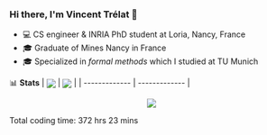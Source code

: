 ### Hi there, I'm Vincent Trélat 👋
 - 💻 CS engineer & INRIA PhD student at Loria, Nancy, France
 - 🎓 Graduate of Mines Nancy in France
 - 🎓 Specialized in *formal methods* which I studied at TU Munich

📊 **Stats**
| <img align="center" src="https://readme-stats.clckblog.space/api?username=VTrelat&show_icons=true&include_all_commits=true&theme=tokyonight&hide_border=true" /> | <img align="center" src="https://readme-stats.clckblog.space/api/top-langs/?username=VTrelat&layout=compact&theme=tokyonight&hide_border=true" /> |
| ------------- | ------------- |


<p align="center">
 <img src="https://profile-counter.glitch.me/VTrelat/count.svg" />
</p>

<!--automations-->
Total coding time: 372 hrs 23 mins